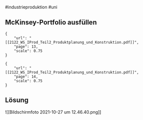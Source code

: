 #industrieproduktion #uni
## McKinsey-Portfolio ausfüllen

```pdf
{
	"url": "[[2122_WS_IProd_Teil2_Produktplanung_und_Konstruktion.pdf]]",
	"page": 13,
	"scale": 0.75
}

```

```pdf
{
	"url": "[[2122_WS_IProd_Teil2_Produktplanung_und_Konstruktion.pdf]]",
	"page": 14,
	"scale": 0.75
}

```

## Lösung

![[Bildschirmfoto 2021-10-27 um 12.46.40.png]]